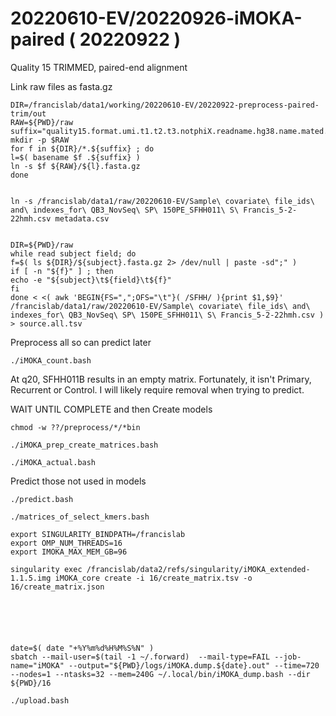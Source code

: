 
#	20220610-EV/20220926-iMOKA-paired ( 20220922 )

Quality 15 TRIMMED, paired-end alignment


Link raw files as fasta.gz
```
DIR=/francislab/data1/working/20220610-EV/20220922-preprocess-paired-trim/out
RAW=${PWD}/raw
suffix="quality15.format.umi.t1.t2.t3.notphiX.readname.hg38.name.mated.marked.deduped.fa.gz"
mkdir -p $RAW
for f in ${DIR}/*.${suffix} ; do
l=$( basename $f .${suffix} )
ln -s $f ${RAW}/${l}.fasta.gz
done


ln -s /francislab/data1/raw/20220610-EV/Sample\ covariate\ file_ids\ and\ indexes_for\ QB3_NovSeq\ SP\ 150PE_SFHH011\ S\ Francis_5-2-22hmh.csv metadata.csv


DIR=${PWD}/raw
while read subject field; do
f=$( ls ${DIR}/${subject}.fasta.gz 2> /dev/null | paste -sd";" )
if [ -n "${f}" ] ; then
echo -e "${subject}\t${field}\t${f}"
fi
done < <( awk 'BEGIN{FS=",";OFS="\t"}( /SFHH/ ){print $1,$9}' /francislab/data1/raw/20220610-EV/Sample\ covariate\ file_ids\ and\ indexes_for\ QB3_NovSeq\ SP\ 150PE_SFHH011\ S\ Francis_5-2-22hmh.csv ) > source.all.tsv

```






Preprocess all so can predict later
```
./iMOKA_count.bash
```



At q20, SFHH011B results in an empty matrix.
Fortunately, it isn't Primary, Recurrent or Control.
I will likely require removal when trying to predict.
 





WAIT UNTIL COMPLETE and then Create models

```
chmod -w ??/preprocess/*/*bin

./iMOKA_prep_create_matrices.bash
```







```
./iMOKA_actual.bash

```



























Predict those not used in models


```
./predict.bash
```


```
./matrices_of_select_kmers.bash
```



```
export SINGULARITY_BINDPATH=/francislab
export OMP_NUM_THREADS=16
export IMOKA_MAX_MEM_GB=96

singularity exec /francislab/data2/refs/singularity/iMOKA_extended-1.1.5.img iMOKA_core create -i 16/create_matrix.tsv -o 16/create_matrix.json






date=$( date "+%Y%m%d%H%M%S%N" )
sbatch --mail-user=$(tail -1 ~/.forward)  --mail-type=FAIL --job-name="iMOKA" --output="${PWD}/logs/iMOKA.dump.${date}.out" --time=720 --nodes=1 --ntasks=32 --mem=240G ~/.local/bin/iMOKA_dump.bash --dir ${PWD}/16

```
 



```
./upload.bash
```
